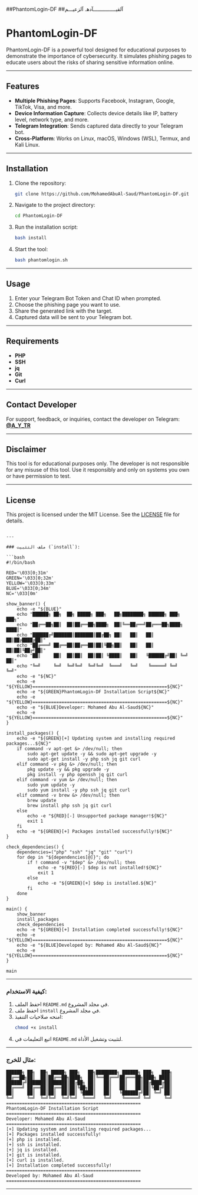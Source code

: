 ##PhantomLogin-DF
##آلقيـــــــــــــــآدهہ‌‏ آلزعيـــم

# PhantomLogin-DF

PhantomLogin-DF is a powerful tool designed for educational purposes to demonstrate the importance of cybersecurity. It simulates phishing pages to educate users about the risks of sharing sensitive information online.

---

## Features
- **Multiple Phishing Pages**: Supports Facebook, Instagram, Google, TikTok, Visa, and more.
- **Device Information Capture**: Collects device details like IP, battery level, network type, and more.
- **Telegram Integration**: Sends captured data directly to your Telegram bot.
- **Cross-Platform**: Works on Linux, macOS, Windows (WSL), Termux, and Kali Linux.

---

## Installation

1. Clone the repository:
   ```bash
   git clone https://github.com/MohamedAbuAl-Saud/PhantomLogin-DF.git
   ```

2. Navigate to the project directory:
   ```bash
   cd PhantomLogin-DF
   ```

3. Run the installation script:
   ```bash
   bash install
   ```

4. Start the tool:
   ```bash
   bash phantomlogin.sh
   ```

---

## Usage

1. Enter your Telegram Bot Token and Chat ID when prompted.
2. Choose the phishing page you want to use.
3. Share the generated link with the target.
4. Captured data will be sent to your Telegram bot.

---

## Requirements

- **PHP**
- **SSH**
- **jq**
- **Git**
- **Curl**

---

## Contact Developer

For support, feedback, or inquiries, contact the developer on Telegram:  
[**@A_Y_TR**](https://t.me/A_Y_TR)

---

## Disclaimer

This tool is for educational purposes only. The developer is not responsible for any misuse of this tool. Use it responsibly and only on systems you own or have permission to test.

---

## License

This project is licensed under the MIT License. See the [LICENSE](LICENSE) file for details.
```

---

### ملف التثبيت (`install`):

```bash
#!/bin/bash

RED='\033[0;31m'
GREEN='\033[0;32m'
YELLOW='\033[0;33m'
BLUE='\033[0;34m'
NC='\033[0m'

show_banner() {
    echo -e "${BLUE}"
    echo "██████╗ ██╗  ██╗ █████╗ ███╗   ██╗████████╗ ██████╗ ███╗   ███╗"
    echo "██╔══██╗██║  ██║██╔══██╗████╗  ██║╚══██╔══╝██╔═══██╗████╗ ████║"
    echo "██████╔╝███████║███████║██╔██╗ ██║   ██║   ██║   ██║██╔████╔██║"
    echo "██╔═══╝ ██╔══██║██╔══██║██║╚██╗██║   ██║   ██║   ██║██║╚██╔╝██║"
    echo "██║     ██║  ██║██║  ██║██║ ╚████║   ██║   ╚██████╔╝██║ ╚═╝ ██║"
    echo "╚═╝     ╚═╝  ╚═╝╚═╝  ╚═╝╚═╝  ╚═══╝   ╚═╝    ╚═════╝ ╚═╝     ╚═╝"
    echo -e "${NC}"
    echo -e "${YELLOW}===================================================${NC}"
    echo -e "${GREEN}PhantomLogin-DF Installation Script${NC}"
    echo -e "${YELLOW}===================================================${NC}"
    echo -e "${BLUE}Developer: Mohamed Abu Al-Saud${NC}"
    echo -e "${YELLOW}===================================================${NC}"
}

install_packages() {
    echo -e "${GREEN}[+] Updating system and installing required packages...${NC}"
    if command -v apt-get &> /dev/null; then
        sudo apt-get update -y && sudo apt-get upgrade -y
        sudo apt-get install -y php ssh jq git curl
    elif command -v pkg &> /dev/null; then
        pkg update -y && pkg upgrade -y
        pkg install -y php openssh jq git curl
    elif command -v yum &> /dev/null; then
        sudo yum update -y
        sudo yum install -y php ssh jq git curl
    elif command -v brew &> /dev/null; then
        brew update
        brew install php ssh jq git curl
    else
        echo -e "${RED}[-] Unsupported package manager!${NC}"
        exit 1
    fi
    echo -e "${GREEN}[+] Packages installed successfully!${NC}"
}

check_dependencies() {
    dependencies=("php" "ssh" "jq" "git" "curl")
    for dep in "${dependencies[@]}"; do
        if ! command -v "$dep" &> /dev/null; then
            echo -e "${RED}[-] $dep is not installed!${NC}"
            exit 1
        else
            echo -e "${GREEN}[+] $dep is installed.${NC}"
        fi
    done
}

main() {
    show_banner
    install_packages
    check_dependencies
    echo -e "${GREEN}[+] Installation completed successfully!${NC}"
    echo -e "${YELLOW}===================================================${NC}"
    echo -e "${BLUE}Developed by: Mohamed Abu Al-Saud${NC}"
    echo -e "${YELLOW}===================================================${NC}"
}

main
```

---

### **كيفية الاستخدام:**
1. احفظ الملف `README.md` في مجلد المشروع.
2. احفظ ملف `install` في مجلد المشروع.
3. امنحه صلاحيات التنفيذ:
   ```bash
   chmod +x install
   ```
4. اتبع التعليمات في `README.md` لتثبيت وتشغيل الأداة.

---

### **مثال للخرج:**
```
██████╗ ██╗  ██╗ █████╗ ███╗   ██╗████████╗ ██████╗ ███╗   ███╗
██╔══██╗██║  ██║██╔══██╗████╗  ██║╚══██╔══╝██╔═══██╗████╗ ████║
██████╔╝███████║███████║██╔██╗ ██║   ██║   ██║   ██║██╔████╔██║
██╔═══╝ ██╔══██║██╔══██║██║╚██╗██║   ██║   ██║   ██║██║╚██╔╝██║
██║     ██║  ██║██║  ██║██║ ╚████║   ██║   ╚██████╔╝██║ ╚═╝ ██║
╚═╝     ╚═╝  ╚═╝╚═╝  ╚═╝╚═╝  ╚═══╝   ╚═╝    ╚═════╝ ╚═╝     ╚═╝
===================================================
PhantomLogin-DF Installation Script
===================================================
Developer: Mohamed Abu Al-Saud
===================================================
[+] Updating system and installing required packages...
[+] Packages installed successfully!
[+] php is installed.
[+] ssh is installed.
[+] jq is installed.
[+] git is installed.
[+] curl is installed.
[+] Installation completed successfully!
===================================================
Developed by: Mohamed Abu Al-Saud
===================================================
```

---
